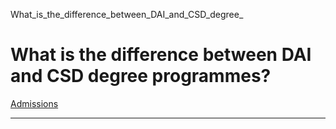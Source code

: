 What_is_the_difference_between_DAI_and_CSD_degree_



What is the difference between DAI and CSD degree programmes?
=============================================================

[Admissions](https://www.sutd.edu.sg/tag/admissions/)

---

